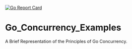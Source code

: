 [![Go Report Card](https://goreportcard.com/badge/github.com/ssghost/Go_Concurrency_Examples)](https://goreportcard.com/report/github.com/ssghost/Go_Concurrency_Examples)
# Go_Concurrency_Examples
A Brief Representation of the Principles of Go Concurrency. 

